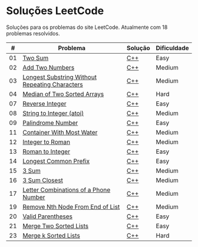 # Soluções LeetCode
 Soluções para os problemas do site LeetCode. Atualmente com 18 problemas resolvidos.



<table>
<thead>
    <tr>
        <th>#</th>
        <th>Problema</th>
        <th>Solução</th>
        <th>Dificuldade</th>
    </tr>
</thead>
    <tr>
        <td>01</td>
        <td><a href="https://leetcode.com/problems/two-sum/" rel="nofollow">Two Sum</a></td>
        <td><a href="https://github.com/BrunoHarlis/Solucoes_LeetCode/blob/main/Codigos/1-TwoSum.cpp" rel-"nofollow">C++</td>
        <td>Easy</>
    </tr>
    <tr>
        <td>02</td>
        <td><a href="https://leetcode.com/problems/add-two-numbers/">Add Two Numbers</a></td>
        <td><a href="https://github.com/BrunoHarlis/Solucoes_LeetCode/blob/main/Codigos/2-AddTwoNumbers.cpp" rel-"nofollow">C++</td>
        <td>Medium</>
    </tr>
    <tr>
        <td>03</td>
        <td><a href="https://leetcode.com/problems/longest-substring-without-repeating-characters/">Longest Substring Without Repeating Characters
</a></td>
        <td><a href="https://github.com/BrunoHarlis/Solucoes_LeetCode/blob/main/Codigos/3-LongestSubstringWithoutRepeatingCharacters.cpp" rel-"nofollow">C++</td>
        <td>Medium</>
    </tr>
    <tr>
        <td>04</td>
        <td><a href="https://leetcode.com/problems/median-of-two-sorted-arrays/">Median of Two Sorted Arrays</a></td>
        <td><a href="https://github.com/BrunoHarlis/Solucoes_LeetCode/blob/main/Codigos/4-MedianOfTwoSortedArrays.cpp" rel-"nofollow">C++</td>
        <td>Hard</>
    </tr>
    <tr>
        <td>07</td>
        <td><a href="https://leetcode.com/problems/reverse-integer/">Reverse Integer</a></td>
        <td><a href="https://github.com/BrunoHarlis/Solucoes_LeetCode/blob/main/Codigos/7-ReverseInteger.cpp" rel-"nofollow">C++</td>
        <td>Easy</>
    </tr>
    <tr>
        <td>08</td>
        <td><a href="https://leetcode.com/problems/string-to-integer-atoi/">String to Integer (atoi)</a></td>
        <td><a href="https://github.com/BrunoHarlis/Solucoes_LeetCode/blob/main/Codigos/8-StringtoInteger%20(atoi).cpp" rel-"nofollow">C++</td>
        <td>Medium</>
    </tr>
    <tr>
        <td>09</td>
        <td><a href="https://leetcode.com/problems/palindrome-number/">Palindrome Number</a></td>
        <td><a href="https://github.com/BrunoHarlis/Solucoes_LeetCode/blob/main/Codigos/9-PalindromeNumber.cpp" rel-"nofollow">C++</td>
        <td>Easy</>
    </tr>
    <tr>
        <td>11</td>
        <td><a href="https://leetcode.com/problems/container-with-most-water/">Container With Most Water</a></td>
        <td><a href="https://github.com/BrunoHarlis/Solucoes_LeetCode/blob/main/Codigos/11-ContainerWithMostWater.cpp" rel-"nofollow">C++</td>
        <td>Medium</>
    </tr>
    <tr>
        <td>12</td>
        <td><a href="https://leetcode.com/problems/integer-to-roman/">Integer to Roman</a></td>
        <td><a href="https://github.com/BrunoHarlis/Solucoes_LeetCode/blob/main/Codigos/12-IntegerToRoman.cpp" rel-"nofollow">C++</td>
        <td>Medium</>
    </tr>
    <tr>
        <td>13</td>
        <td><a href="https://leetcode.com/problems/roman-to-integer/">Roman to Integer</a></td>
        <td><a href="https://github.com/BrunoHarlis/Solucoes_LeetCode/blob/main/Codigos/13-RomantoInteger.cpp" rel-"nofollow">C++</td>
        <td>Easy</>
    </tr>
    <tr>
        <td>14</td>
        <td><a href="https://leetcode.com/problems/longest-common-prefix/">Longest Common Prefix</a></td>
        <td><a href="https://github.com/BrunoHarlis/Solucoes_LeetCode/blob/main/Codigos/14-LongestCommonPrefix.cpp" rel-"nofollow">C++</td>
        <td>Easy</>
    </tr>
    <tr>
        <td>15</td>
        <td><a href="https://leetcode.com/problems/3sum/">3 Sum</a></td>
        <td><a href="https://github.com/BrunoHarlis/Solucoes_LeetCode/blob/main/Codigos/15-3Sum.cpp" rel-"nofollow">C++</td>
        <td>Medium</>
    </tr>
     <tr>
        <td>16</td>
        <td><a href="https://leetcode.com/problems/3sum-closest/">3 Sum Closest</a></td>
        <td><a href="https://github.com/BrunoHarlis/Solucoes_LeetCode/blob/main/Codigos/16-3SumClosest.cpp" rel-"nofollow">C++</td>
        <td>Medium</>
    </tr>
    <tr>
        <td>17</td>
        <td><a href="https://leetcode.com/problems/letter-combinations-of-a-phone-number/">Letter Combinations of a Phone Number</a></td>
        <td><a href="https://github.com/BrunoHarlis/Solucoes_LeetCode/blob/main/Codigos/17-LetterCombinationsOfAPhoneNumber.cpp" rel-"nofollow">C++</td>
        <td>Medium</>
    </tr>
    <tr>
        <td>19</td>
        <td><a href="https://leetcode.com/problems/remove-nth-node-from-end-of-list/">Remove Nth Node From End of List</a></td>
        <td><a href="https://github.com/BrunoHarlis/Solucoes_LeetCode/blob/main/Codigos/19-Remove%20Nth%20Node%20From%20End%20of%20List.cpp" rel-"nofollow">C++</td>
        <td>Medium</>
    </tr>
    <tr>
        <td>20</td>
        <td><a href="https://leetcode.com/problems/valid-parentheses/">Valid Parentheses</a></td>
        <td><a href="https://github.com/BrunoHarlis/Solucoes_LeetCode/blob/main/Codigos/20-Valid%20Parentheses.cpp" rel-"nofollow">C++</td>
        <td>Easy</>
    </tr>
    <tr>
        <td>21</td>
        <td><a href="https://leetcode.com/problems/merge-two-sorted-lists/">Merge Two Sorted Lists</a></td>
        <td><a href="https://github.com/BrunoHarlis/Solucoes_LeetCode/blob/main/Codigos/21-Merge%20Two%20Sorted%20Lists.cpp" rel-"nofollow">C++</td>
        <td>Easy</>
    </tr>
    <tr>
        <td>23</td>
        <td><a href="https://leetcode.com/problems/merge-k-sorted-lists/">Merge k Sorted Lists</a></td>
        <td><a href="https://github.com/BrunoHarlis/Solucoes_LeetCode/blob/main/Codigos/23-Merge%20k%20Sorted%20Lists.cpp" rel-"nofollow">C++</td>
        <td>Hard</>
    </tr>
     
</table>
